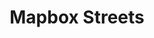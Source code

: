 ---
layout: redirect
title: Mapbox Streets
category: services
permalink: /vector-tiles/services/mapbox-streets/
redirect: /vector-tiles/services/mapbox-streets-v7/
hidden: true
---